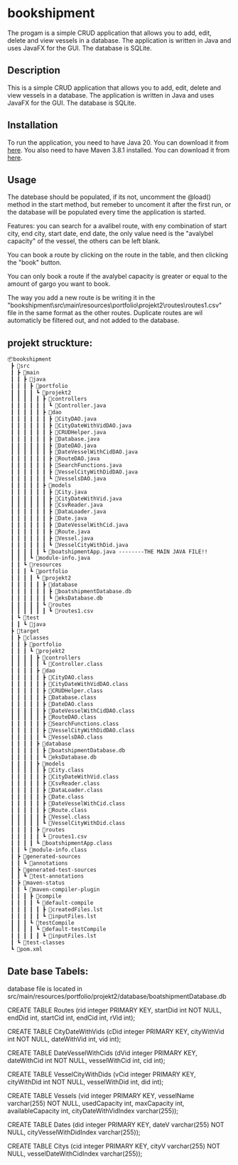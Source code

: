 # bookshipment

The progam is a simple CRUD application that allows you to add, edit, delete and view vessels in a database. The application is written in Java and uses JavaFX for the GUI. The database is SQLite.

## Description
This is a simple CRUD application that allows you to add, edit, delete and view vessels in a database. The application is written in Java and uses JavaFX for the GUI. The database is SQLite.

## Installation
To run the application, you need to have Java 20. You can download it from [here](https://www.oracle.com/java/technologies/javase/jdk20-archive-downloads.html). You also need to have Maven 3.8.1 installed. You can download it from [here](https://maven.apache.org/download.cgi).


## Usage

The datebase should be populated, if its not, uncomment the  @load() 
 method in the start method, but remeber to uncoment it after the first run,
 or the database will be populated every time the application is started. 

Features: you can search for a avalibel route, with eny combination of start city, end city, start date, end date, the only value need is the "avalybel capacity" of the vessel, the others can be left blank. 

You can book a route by clicking on the route in the table, and then clicking the "book" button. 

You can only book a route if the avalybel capacity is greater or equal to the amount of gargo you want to book.

The way you add a new route is be writing it in the "bookshipment\src\main\resources\portfolio\projekt2\routes\routes1.csv" file in the same format as the other routes. 
Duplicate routes are wil automaticly be filtered out, and not added to the database. 



## projekt struckture:

```txt
📦bookshipment
 ┣ 📂src
 ┃ ┣ 📂main
 ┃ ┃ ┣ 📂java
 ┃ ┃ ┃ ┣ 📂portfolio
 ┃ ┃ ┃ ┃ ┗ 📂projekt2
 ┃ ┃ ┃ ┃ ┃ ┣ 📂controllers
 ┃ ┃ ┃ ┃ ┃ ┃ ┗ 📜Controller.java
 ┃ ┃ ┃ ┃ ┃ ┣ 📂dao
 ┃ ┃ ┃ ┃ ┃ ┃ ┣ 📜CityDAO.java
 ┃ ┃ ┃ ┃ ┃ ┃ ┣ 📜CityDateWithVidDAO.java
 ┃ ┃ ┃ ┃ ┃ ┃ ┣ 📜CRUDHelper.java
 ┃ ┃ ┃ ┃ ┃ ┃ ┣ 📜Database.java
 ┃ ┃ ┃ ┃ ┃ ┃ ┣ 📜DateDAO.java
 ┃ ┃ ┃ ┃ ┃ ┃ ┣ 📜DateVesselWithCidDAO.java
 ┃ ┃ ┃ ┃ ┃ ┃ ┣ 📜RouteDAO.java
 ┃ ┃ ┃ ┃ ┃ ┃ ┣ 📜SearchFunctions.java
 ┃ ┃ ┃ ┃ ┃ ┃ ┣ 📜VesselCityWithDidDAO.java
 ┃ ┃ ┃ ┃ ┃ ┃ ┗ 📜VesselsDAO.java
 ┃ ┃ ┃ ┃ ┃ ┣ 📂models
 ┃ ┃ ┃ ┃ ┃ ┃ ┣ 📜City.java
 ┃ ┃ ┃ ┃ ┃ ┃ ┣ 📜CityDateWithVid.java
 ┃ ┃ ┃ ┃ ┃ ┃ ┣ 📜CsvReader.java
 ┃ ┃ ┃ ┃ ┃ ┃ ┣ 📜DataLoader.java
 ┃ ┃ ┃ ┃ ┃ ┃ ┣ 📜Date.java
 ┃ ┃ ┃ ┃ ┃ ┃ ┣ 📜DateVesselWithCid.java
 ┃ ┃ ┃ ┃ ┃ ┃ ┣ 📜Route.java
 ┃ ┃ ┃ ┃ ┃ ┃ ┣ 📜Vessel.java
 ┃ ┃ ┃ ┃ ┃ ┃ ┗ 📜VesselCityWithDid.java
 ┃ ┃ ┃ ┃ ┃ ┗ 📜boatshipmentApp.java --------THE MAIN JAVA FILE!!
 ┃ ┃ ┃ ┗ 📜module-info.java
 ┃ ┃ ┗ 📂resources
 ┃ ┃ ┃ ┗ 📂portfolio
 ┃ ┃ ┃ ┃ ┗ 📂projekt2
 ┃ ┃ ┃ ┃ ┃ ┣ 📂database
 ┃ ┃ ┃ ┃ ┃ ┃ ┣ 📜boatshipmentDatabase.db
 ┃ ┃ ┃ ┃ ┃ ┃ ┗ 📜eksDatabase.db
 ┃ ┃ ┃ ┃ ┃ ┗ 📂routes
 ┃ ┃ ┃ ┃ ┃ ┃ ┗ 📜routes1.csv
 ┃ ┗ 📂test
 ┃ ┃ ┗ 📂java
 ┣ 📂target
 ┃ ┣ 📂classes
 ┃ ┃ ┣ 📂portfolio
 ┃ ┃ ┃ ┗ 📂projekt2
 ┃ ┃ ┃ ┃ ┣ 📂controllers
 ┃ ┃ ┃ ┃ ┃ ┗ 📜Controller.class
 ┃ ┃ ┃ ┃ ┣ 📂dao
 ┃ ┃ ┃ ┃ ┃ ┣ 📜CityDAO.class
 ┃ ┃ ┃ ┃ ┃ ┣ 📜CityDateWithVidDAO.class
 ┃ ┃ ┃ ┃ ┃ ┣ 📜CRUDHelper.class
 ┃ ┃ ┃ ┃ ┃ ┣ 📜Database.class
 ┃ ┃ ┃ ┃ ┃ ┣ 📜DateDAO.class
 ┃ ┃ ┃ ┃ ┃ ┣ 📜DateVesselWithCidDAO.class
 ┃ ┃ ┃ ┃ ┃ ┣ 📜RouteDAO.class
 ┃ ┃ ┃ ┃ ┃ ┣ 📜SearchFunctions.class
 ┃ ┃ ┃ ┃ ┃ ┣ 📜VesselCityWithDidDAO.class
 ┃ ┃ ┃ ┃ ┃ ┗ 📜VesselsDAO.class
 ┃ ┃ ┃ ┃ ┣ 📂database
 ┃ ┃ ┃ ┃ ┃ ┣ 📜boatshipmentDatabase.db
 ┃ ┃ ┃ ┃ ┃ ┗ 📜eksDatabase.db
 ┃ ┃ ┃ ┃ ┣ 📂models
 ┃ ┃ ┃ ┃ ┃ ┣ 📜City.class
 ┃ ┃ ┃ ┃ ┃ ┣ 📜CityDateWithVid.class
 ┃ ┃ ┃ ┃ ┃ ┣ 📜CsvReader.class
 ┃ ┃ ┃ ┃ ┃ ┣ 📜DataLoader.class
 ┃ ┃ ┃ ┃ ┃ ┣ 📜Date.class
 ┃ ┃ ┃ ┃ ┃ ┣ 📜DateVesselWithCid.class
 ┃ ┃ ┃ ┃ ┃ ┣ 📜Route.class
 ┃ ┃ ┃ ┃ ┃ ┣ 📜Vessel.class
 ┃ ┃ ┃ ┃ ┃ ┗ 📜VesselCityWithDid.class
 ┃ ┃ ┃ ┃ ┣ 📂routes
 ┃ ┃ ┃ ┃ ┃ ┗ 📜routes1.csv
 ┃ ┃ ┃ ┃ ┗ 📜boatshipmentApp.class
 ┃ ┃ ┗ 📜module-info.class
 ┃ ┣ 📂generated-sources
 ┃ ┃ ┗ 📂annotations
 ┃ ┣ 📂generated-test-sources
 ┃ ┃ ┗ 📂test-annotations
 ┃ ┣ 📂maven-status
 ┃ ┃ ┗ 📂maven-compiler-plugin
 ┃ ┃ ┃ ┣ 📂compile
 ┃ ┃ ┃ ┃ ┗ 📂default-compile
 ┃ ┃ ┃ ┃ ┃ ┣ 📜createdFiles.lst
 ┃ ┃ ┃ ┃ ┃ ┗ 📜inputFiles.lst
 ┃ ┃ ┃ ┗ 📂testCompile
 ┃ ┃ ┃ ┃ ┗ 📂default-testCompile
 ┃ ┃ ┃ ┃ ┃ ┗ 📜inputFiles.lst
 ┃ ┗ 📂test-classes
 ┗ 📜pom.xml
```
 ## Date base Tabels: 

database file is located in src/main/resources/portfolio/projekt2/database/boatshipmentDatabase.db
 

CREATE TABLE Routes (rid integer PRIMARY KEY, startDid int NOT NULL, endDid int, startCid int, endCid int, rVid int);

CREATE TABLE CityDateWithVids (cDid integer PRIMARY KEY, cityWithVid int NOT NULL, dateWithVid int, vid int);

CREATE TABLE DateVesselWithCids (dVid integer PRIMARY KEY, dateWithCid int NOT NULL, vesselWithCid int, cid int);

CREATE TABLE VesselCityWithDids (vCid integer PRIMARY KEY, cityWithDid int NOT NULL, vesselWithDid int, did int);

CREATE TABLE Vessels (vid integer PRIMARY KEY, vesselName varchar(255) NOT NULL, usedCapacity int, maxCapacity int, availableCapacity int,
 cityDateWithVidIndex varchar(255));

CREATE TABLE Dates (did integer PRIMARY KEY, dateV varchar(255) NOT NULL, cityVesselWithDidIndex varchar(255));

CREATE TABLE Citys (cid integer PRIMARY KEY, cityV varchar(255) NOT NULL, vesselDateWithCidIndex varchar(255));
